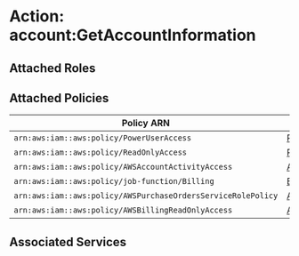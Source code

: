 # Action: account:GetAccountInformation

## Attached Roles

## Attached Policies

| Policy ARN | Policy Name |
|------------|-------------|
| `arn:aws:iam::aws:policy/PowerUserAccess` | [PowerUserAccess](../policies.md#poweruseraccess) |
| `arn:aws:iam::aws:policy/ReadOnlyAccess` | [ReadOnlyAccess](../policies.md#readonlyaccess) |
| `arn:aws:iam::aws:policy/AWSAccountActivityAccess` | [AWSAccountActivityAccess](../policies.md#awsaccountactivityaccess) |
| `arn:aws:iam::aws:policy/job-function/Billing` | [Billing](../policies.md#billing) |
| `arn:aws:iam::aws:policy/AWSPurchaseOrdersServiceRolePolicy` | [AWSPurchaseOrdersServiceRolePolicy](../policies.md#awspurchaseordersservicerolepolicy) |
| `arn:aws:iam::aws:policy/AWSBillingReadOnlyAccess` | [AWSBillingReadOnlyAccess](../policies.md#awsbillingreadonlyaccess) |

## Associated Services

